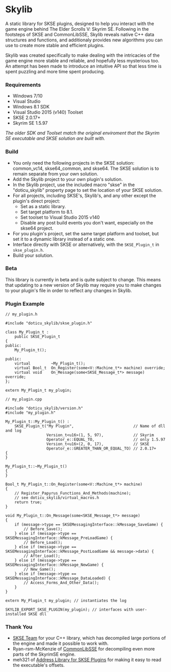 # Skylib
A static library for SKSE plugins, designed to help you interact with the game engine behind The Elder Scrolls V: Skyrim SE. Following in the footsteps of SKSE and CommonLibSSE, Skylib reveals native C++ data structures and functions, and additionaly provides new algorithms you can use to create more stable and efficient plugins.

Skylib was created specifically to make dealing with the intricacies of the game engine more stable and reliable, and hopefully less mysterious too. An attempt has been made to introduce an intuitive API so that less time is spent puzzling and more time spent producing.

### Requirements
- Windows 7/10
- Visual Studio
- Windows 8.1 SDK
- Visual Studio 2015 (v140) Toolset
- SKSE 2.0.17+
- Skyrim SE 1.5.97

*The older SDK and Toolset match the original enviroment that the Skyrim SE executable and SKSE solution are built with.*

### Build
- You only need the following projects in the SKSE solution: common_vc14, skse64_common, and skse64. The SKSE solution is to remain separate from your own solution.
- Add the Skylib project to your own plugin's solution.
- In the Skylib project, use the included macro "skse" in the "doticu_skylib" property page to set the location of your SKSE solution.
- For all projects, including SKSE's, Skylib's, and any other except the plugin's direct project:
   - Set as a static library.
   - Set target platform to 8.1.
   - Set toolset to Visual Studio 2015 v140
   - Disable any post build events you don't want, especially on the skse64 project.
- For you plugin's project, set the same target platform and toolset, but set it to a dynamic library instead of a static one.
- Interface directly with SKSE or alternatively, with the `SKSE_Plugin_t` in `skse_plugin.h`.
- Build your solution.

### Beta
This library is currently in beta and is quite subject to change. This means that updating to a new version of Skylib may require you to make changes to your plugin's file in order to reflect any changes in Skylib.

### Plugin Example
```
// my_plugin.h

#include "doticu_skylib/skse_plugin.h"

class My_Plugin_t :
    public SKSE_Plugin_t
{
public:
    My_Plugin_t();

public:
    virtual         ~My_Plugin_t();
    virtual Bool_t  On_Register(some<V::Machine_t*> machine) override;
    virtual void    On_Message(some<SKSE_Message_t*> message) override;
};

extern My_Plugin_t my_plugin;

// my_plugin.cpp

#include "doticu_skylib/version.h"
#include "my_plugin.h"

My_Plugin_t::My_Plugin_t() :
    SKSE_Plugin_t("My Plugin",                          // Name of dll and log
                  Version_t<u16>(1, 5, 97),             // Skyrim
                  Operator_e::EQUAL_TO,                 // only 1.5.97
                  Version_t<u16>(2, 0, 17),             // SKSE
                  Operator_e::GREATER_THAN_OR_EQUAL_TO) // 2.0.17+
{
}

My_Plugin_t::~My_Plugin_t()
{
}

Bool_t My_Plugin_t::On_Register(some<V::Machine_t*> machine)
{
    // Register_Papyrus_Functions_And_Methods(machine);
    // see doticu_skylib/virtual_macros.h
    return true;
}

void My_Plugin_t::On_Message(some<SKSE_Message_t*> message)
{
    if (message->type == SKSEMessagingInterface::kMessage_SaveGame) {
        // Before_Save();
    } else if (message->type == SKSEMessagingInterface::kMessage_PreLoadGame) {
        // Before_Load();
    } else if (message->type == SKSEMessagingInterface::kMessage_PostLoadGame && message->data) {
        // After_Load();
    } else if (message->type == SKSEMessagingInterface::kMessage_NewGame) {
        // New_Game();
    } else if (message->type == SKSEMessagingInterface::kMessage_DataLoaded) {
        // Access_Forms_And_Other_Data();
    }
}

extern My_Plugin_t my_plugin; // instantiates the log

SKYLIB_EXPORT_SKSE_PLUGIN(my_plugin); // interfaces with user-installed SKSE dll
```

### Thank You
- [SKSE Team](http://skse.silverlock.org/) for your C++ library, which has decompiled large portions of the engine and made it possible to work with.
- Ryan-rsm-McKenzie of [CommonLibSSE](https://github.com/Ryan-rsm-McKenzie/CommonLibSSE) for decompiling even more parts of the SkyrimSE engine.
- meh321 of [Address Library for SKSE Plugins](https://www.nexusmods.com/skyrimspecialedition/mods/32444) for making it easy to read the executable's offsets.
